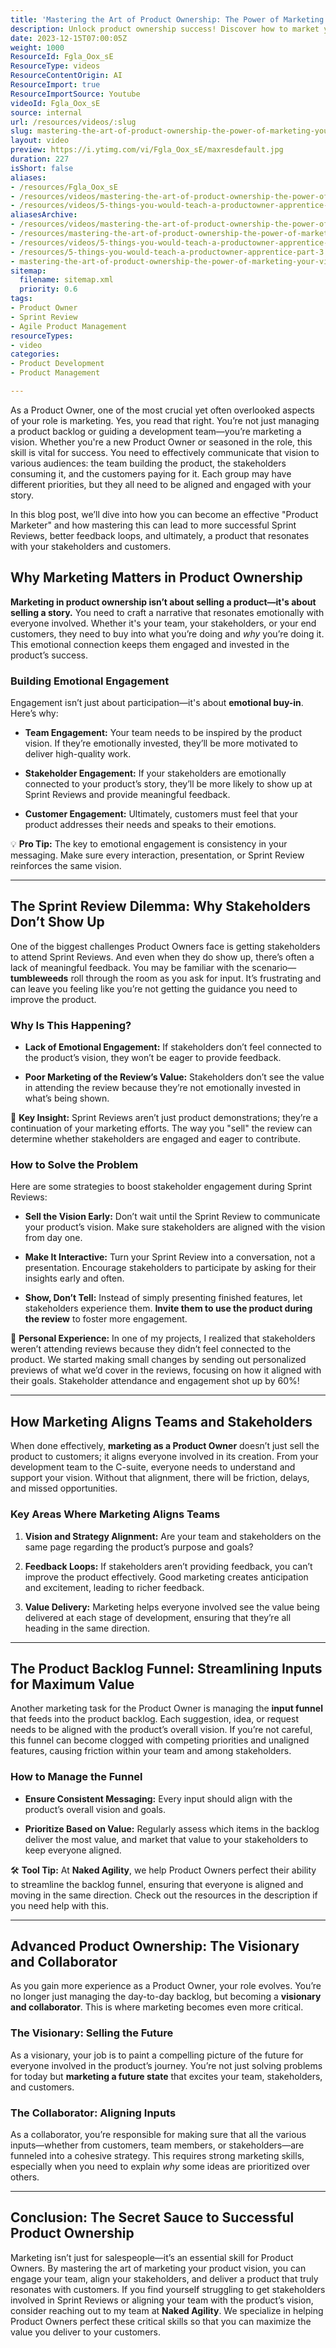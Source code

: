 ```yaml
---
title: 'Mastering the Art of Product Ownership: The Power of Marketing Your Vision'
description: Unlock product ownership success! Discover how to market your vision, engage stakeholders, and deliver value in our latest video. Subscribe for expert tips!
date: 2023-12-15T07:00:05Z
weight: 1000
ResourceId: Fgla_Oox_sE
ResourceType: videos
ResourceContentOrigin: AI
ResourceImport: true
ResourceImportSource: Youtube
videoId: Fgla_Oox_sE
source: internal
url: /resources/videos/:slug
slug: mastering-the-art-of-product-ownership-the-power-of-marketing-your-vision
layout: video
preview: https://i.ytimg.com/vi/Fgla_Oox_sE/maxresdefault.jpg
duration: 227
isShort: false
aliases:
- /resources/Fgla_Oox_sE
- /resources/videos/mastering-the-art-of-product-ownership-the-power-of-marketing-your-vision
- /resources/videos/5-things-you-would-teach-a-productowner-apprentice-part-3
aliasesArchive:
- /resources/videos/mastering-the-art-of-product-ownership-the-power-of-marketing-your-vision
- /resources/mastering-the-art-of-product-ownership-the-power-of-marketing-your-vision
- /resources/videos/5-things-you-would-teach-a-productowner-apprentice-part-3
- /resources/5-things-you-would-teach-a-productowner-apprentice-part-3
- mastering-the-art-of-product-ownership-the-power-of-marketing-your-vision
sitemap:
  filename: sitemap.xml
  priority: 0.6
tags:
- Product Owner
- Sprint Review
- Agile Product Management
resourceTypes:
- video
categories:
- Product Development
- Product Management

---
```

As a Product Owner, one of the most crucial yet often overlooked aspects of your role is marketing. Yes, you read that right. You’re not just managing a product backlog or guiding a development team—you’re marketing a vision. Whether you're a new Product Owner or seasoned in the role, this skill is vital for success. You need to effectively communicate that vision to various audiences: the team building the product, the stakeholders consuming it, and the customers paying for it. Each group may have different priorities, but they all need to be aligned and engaged with your story.

In this blog post, we’ll dive into how you can become an effective "Product Marketer" and how mastering this can lead to more successful Sprint Reviews, better feedback loops, and ultimately, a product that resonates with your stakeholders and customers.

## **Why Marketing Matters in Product Ownership**

**Marketing in product ownership isn’t about selling a product—it's about selling a story.** You need to craft a narrative that resonates emotionally with everyone involved. Whether it's your team, your stakeholders, or your end customers, they need to buy into what you’re doing and _why_ you’re doing it. This emotional connection keeps them engaged and invested in the product’s success.

### **Building Emotional Engagement**

Engagement isn’t just about participation—it's about **emotional buy-in**. Here’s why:

- **Team Engagement:** Your team needs to be inspired by the product vision. If they’re emotionally invested, they’ll be more motivated to deliver high-quality work.

- **Stakeholder Engagement:** If your stakeholders are emotionally connected to your product’s story, they’ll be more likely to show up at Sprint Reviews and provide meaningful feedback.

- **Customer Engagement:** Ultimately, customers must feel that your product addresses their needs and speaks to their emotions.

💡 **Pro Tip:** The key to emotional engagement is consistency in your messaging. Make sure every interaction, presentation, or Sprint Review reinforces the same vision.

* * *

## **The Sprint Review Dilemma: Why Stakeholders Don’t Show Up**

One of the biggest challenges Product Owners face is getting stakeholders to attend Sprint Reviews. And even when they do show up, there’s often a lack of meaningful feedback. You may be familiar with the scenario—**tumbleweeds** roll through the room as you ask for input. It’s frustrating and can leave you feeling like you’re not getting the guidance you need to improve the product.

### **Why Is This Happening?**

- **Lack of Emotional Engagement:** If stakeholders don’t feel connected to the product’s vision, they won’t be eager to provide feedback.

- **Poor Marketing of the Review’s Value:** Stakeholders don’t see the value in attending the review because they’re not emotionally invested in what’s being shown.

🔑 **Key Insight:** Sprint Reviews aren’t just product demonstrations; they’re a continuation of your marketing efforts. The way you "sell" the review can determine whether stakeholders are engaged and eager to contribute.

### **How to Solve the Problem**

Here are some strategies to boost stakeholder engagement during Sprint Reviews:

- **Sell the Vision Early:** Don’t wait until the Sprint Review to communicate your product’s vision. Make sure stakeholders are aligned with the vision from day one.

- **Make It Interactive:** Turn your Sprint Review into a conversation, not a presentation. Encourage stakeholders to participate by asking for their insights early and often.

- **Show, Don’t Tell:** Instead of simply presenting finished features, let stakeholders experience them. **Invite them to use the product during the review** to foster more engagement.

🎯 **Personal Experience:** In one of my projects, I realized that stakeholders weren’t attending reviews because they didn’t feel connected to the product. We started making small changes by sending out personalized previews of what we’d cover in the reviews, focusing on how it aligned with their goals. Stakeholder attendance and engagement shot up by 60%!

* * *

## **How Marketing Aligns Teams and Stakeholders**

When done effectively, **marketing as a Product Owner** doesn’t just sell the product to customers; it aligns everyone involved in its creation. From your development team to the C-suite, everyone needs to understand and support your vision. Without that alignment, there will be friction, delays, and missed opportunities.

### **Key Areas Where Marketing Aligns Teams**

1. **Vision and Strategy Alignment:** Are your team and stakeholders on the same page regarding the product’s purpose and goals?

3. **Feedback Loops:** If stakeholders aren’t providing feedback, you can’t improve the product effectively. Good marketing creates anticipation and excitement, leading to richer feedback.

5. **Value Delivery:** Marketing helps everyone involved see the value being delivered at each stage of development, ensuring that they’re all heading in the same direction.

* * *

## **The Product Backlog Funnel: Streamlining Inputs for Maximum Value**

Another marketing task for the Product Owner is managing the **input funnel** that feeds into the product backlog. Each suggestion, idea, or request needs to be aligned with the product’s overall vision. If you’re not careful, this funnel can become clogged with competing priorities and unaligned features, causing friction within your team and among stakeholders.

### **How to Manage the Funnel**

- **Ensure Consistent Messaging:** Every input should align with the product’s overall vision and goals.

- **Prioritize Based on Value:** Regularly assess which items in the backlog deliver the most value, and market that value to your stakeholders to keep everyone aligned.

🛠 **Tool Tip:** At **Naked Agility**, we help Product Owners perfect their ability to streamline the backlog funnel, ensuring that everyone is aligned and moving in the same direction. Check out the resources in the description if you need help with this.

* * *

## **Advanced Product Ownership: The Visionary and Collaborator**

As you gain more experience as a Product Owner, your role evolves. You’re no longer just managing the day-to-day backlog, but becoming a **visionary and collaborator**. This is where marketing becomes even more critical.

### **The Visionary: Selling the Future**

As a visionary, your job is to paint a compelling picture of the future for everyone involved in the product’s journey. You’re not just solving problems for today but **marketing a future state** that excites your team, stakeholders, and customers.

### **The Collaborator: Aligning Inputs**

As a collaborator, you’re responsible for making sure that all the various inputs—whether from customers, team members, or stakeholders—are funneled into a cohesive strategy. This requires strong marketing skills, especially when you need to explain _why_ some ideas are prioritized over others.

* * *

## **Conclusion: The Secret Sauce to Successful Product Ownership**

Marketing isn’t just for salespeople—it’s an essential skill for Product Owners. By mastering the art of marketing your product vision, you can engage your team, align your stakeholders, and deliver a product that truly resonates with customers. If you find yourself struggling to get stakeholders involved in Sprint Reviews or aligning your team with the product’s vision, consider reaching out to my team at **Naked Agility**. We specialize in helping Product Owners perfect these critical skills so that you can maximize the value you deliver to your customers.
